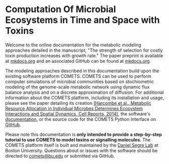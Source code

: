 # Computation Of Microbial Ecosystems in Time and Space with Toxins

Welcome to the online documentation for the metabolic modeling approaches detailed in the manuscript, "The strength of selection for costly toxin production increases with growth rate." The paper preprint is available at [mkdocs.org](https://www.mkdocs.org) and an associated GitHub can be found at [mkdocs.org](https://www.mkdocs.org).

The modeling approaches described in this documentation build upon the existing software platform COMETS. COMETS can be used to perform computer simulations of microbial communities based on stochiometric modeling of the genome-scale metabolic network using dynamic flux balance analysis and on a discrete approximation of diffusion. For additional information about the COMETS platform, including its installation and usage, please see the paper detailing its creation [(Harcombe et al., Metabolic Resource Allocation in Individual Microbes Determines Ecosystem Interactions and Spatial Dynamics, Cell Reports, 2014)](https://www.cell.com/cell-reports/fulltext/S2211-1247(14)00280-0), the software's [documentation](https://segrelab.github.io/comets-manual/), or the source code for the COMETS Python Interface on [GitHub](https://github.com/segrelab/cometspy).

Please note this documentation is **only intended to provide a step-by-step tutorial to use COMETS to model toxins or signalling molecules**. The COMETS platform itself is built and maintained by the [Daniel Segre Lab](https://www.bu.edu/segrelab/) at Boston University. Questions about or issues with the software should be directed to [comets@bu.edu](mailto:comets@bu.edu) or submitted via GitHub.

